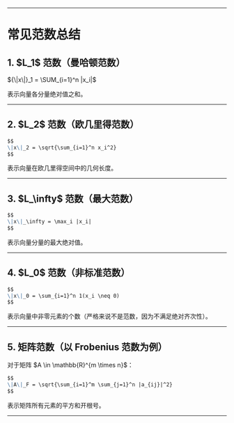 
---

# 常见范数总结

## 1. \$L\_1\$ 范数（曼哈顿范数）


${\|x\|}_1 = \SUM_{i=1}^n |x_i|$


表示向量各分量绝对值之和。

---

## 2. \$L\_2\$ 范数（欧几里得范数）

```markdown
$$
\|x\|_2 = \sqrt{\sum_{i=1}^n x_i^2}
$$
```

表示向量在欧几里得空间中的几何长度。

---

## 3. \$L\_\infty\$ 范数（最大范数）

```markdown
$$
\|x\|_\infty = \max_i |x_i|
$$
```

表示向量分量的最大绝对值。

---

## 4. \$L\_0\$ 范数（非标准范数）

```markdown
$$
\|x\|_0 = \sum_{i=1}^n 1(x_i \neq 0)
$$
```

表示向量中非零元素的个数（严格来说不是范数，因为不满足绝对齐次性）。

---

## 5. 矩阵范数（以 Frobenius 范数为例）

对于矩阵 \$A \in \mathbb{R}^{m \times n}\$：

```markdown
$$
\|A\|_F = \sqrt{\sum_{i=1}^m \sum_{j=1}^n |a_{ij}|^2}
$$
```

表示矩阵所有元素的平方和开根号。

---





